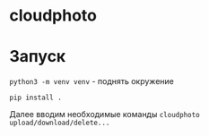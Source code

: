 # cloudphoto

# Запуск

`python3 -m venv venv` - поднять окружение

`pip install .`

Далее вводим необходимые команды `cloudphoto upload/download/delete...`

